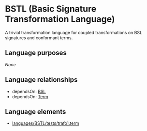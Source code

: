 # BSTL (Basic Signature Transformation Language)
A trivial transformation language for coupled transformations on BSL signatures and conformant terms.
## Language purposes
_None_
## Language relationships
* dependsOn: [BSL](bsl.html)
* dependsOn: [Term](term.html)

## Language elements
* [languages/BSTL/tests/trafo1.term](../../languages/BSTL/tests/trafo1.term)
